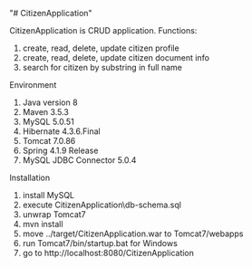"# CitizenApplication"
 
CitizenApplication is CRUD application.
Functions: 
1. create, read, delete, update citizen profile
2. create, read, delete, update  citizen document info
3. search for citizen by substring in full name

Environment
 
1. Java version 8
2. Maven 3.5.3
3. MySQL 5.0.51
4. Hibernate 4.3.6.Final
5. Tomcat 7.0.86
6. Spring 4.1.9 Release
7. MySQL JDBC Connector 5.0.4


Installation

1. install MySQL
2. execute CitizenApplication\db-schema.sql
3. unwrap Tomcat7
4. mvn install
5. move ../target/CitizenApplication.war to Tomcat7/webapps
6. run Tomcat7/bin/startup.bat for Windows
7. go to http://localhost:8080/CitizenApplication
